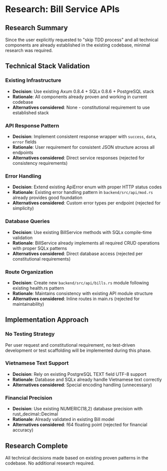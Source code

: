# Research: Bill Service APIs

## Research Summary

Since the user explicitly requested to "skip TDD process" and all technical components are already established in the existing codebase, minimal research was required.

## Technical Stack Validation

### Existing Infrastructure
- **Decision**: Use existing Axum 0.8.4 + SQLx 0.8.6 + PostgreSQL stack
- **Rationale**: All components already proven and working in current codebase
- **Alternatives considered**: None - constitutional requirement to use established stack

### API Response Pattern
- **Decision**: Implement consistent response wrapper with `success`, `data`, `error` fields
- **Rationale**: User requirement for consistent JSON structure across all endpoints
- **Alternatives considered**: Direct service responses (rejected for consistency requirements)

### Error Handling
- **Decision**: Extend existing ApiError enum with proper HTTP status codes
- **Rationale**: Existing error handling pattern in `backend/src/api/mod.rs` already provides good foundation
- **Alternatives considered**: Custom error types per endpoint (rejected for simplicity)

### Database Queries
- **Decision**: Use existing BillService methods with SQLx compile-time validation
- **Rationale**: BillService already implements all required CRUD operations with proper SQLx patterns
- **Alternatives considered**: Direct database access (rejected per constitutional requirements)

### Route Organization
- **Decision**: Create new `backend/src/api/bills.rs` module following existing health.rs pattern
- **Rationale**: Maintains consistency with existing API module structure
- **Alternatives considered**: Inline routes in main.rs (rejected for maintainability)

## Implementation Approach

### No Testing Strategy
Per user request and constitutional requirement, no test-driven development or test scaffolding will be implemented during this phase.

### Vietnamese Text Support
- **Decision**: Rely on existing PostgreSQL TEXT field UTF-8 support
- **Rationale**: Database and SQLx already handle Vietnamese text correctly
- **Alternatives considered**: Special encoding handling (unnecessary)

### Financial Precision
- **Decision**: Use existing NUMERIC(18,2) database precision with rust_decimal::Decimal
- **Rationale**: Already validated in existing Bill model
- **Alternatives considered**: f64 floating point (rejected for financial accuracy)

## Research Complete

All technical decisions made based on existing proven patterns in the codebase. No additional research required.